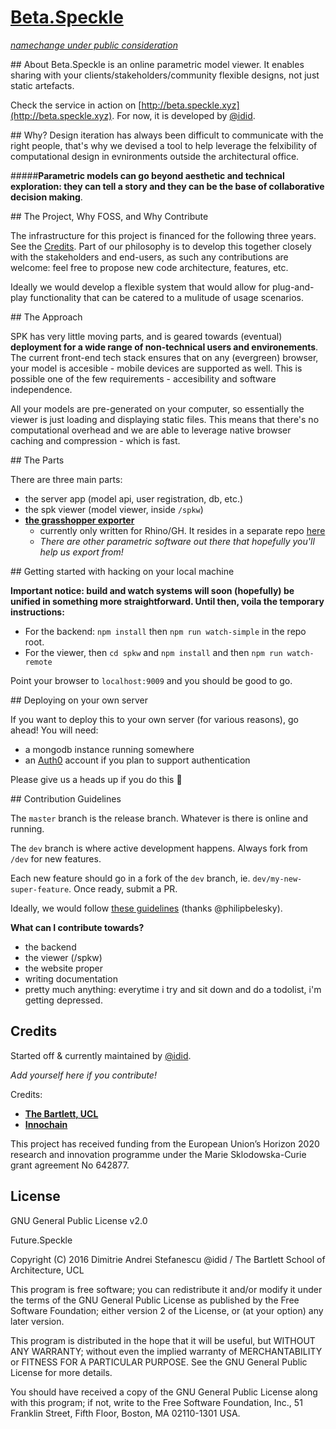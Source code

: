 # [Beta.Speckle](http://beta.speckle.xyz)
*[namechange under public consideration](https://github.com/didimitrie/future.speckle/issues/12)*

## About 
Beta.Speckle is an online parametric model viewer. It enables sharing with your clients/stakeholders/community flexible designs, not just static artefacts. 

Check the service in action on [http://beta.speckle.xyz](http://beta.speckle.xyz). For now, it is developed by [@idid](http://twitter.com/idid).


## Why? 
Design iteration has always been difficult to communicate with the right people, that's why we devised a tool to help leverage the felxibility of computational design in evnironments outside the architectural office. 

#####**Parametric models can go beyond aesthetic and technical exploration: they can tell a story and they can be the base of collaborative decision making**.


## The Project, Why FOSS, and Why Contribute

The infrastructure for this project is financed for the following three years. See the [Credits](https://github.com/didimitrie/future.speckle#credits). Part of our philosophy is to develop this together closely with the stakeholders and end-users, as such any contributions are welcome: feel free to propose new code architecture, features, etc.

Ideally we would develop a flexible system that would allow for plug-and-play functionality that can be catered to a mulitude of usage scenarios. 

## The Approach

SPK has very little moving parts, and is geared towards (eventual) **deployment for a wide range of non-technical users and environements**. The current front-end tech stack ensures that on any (evergreen) browser, your model is accesible - mobile devices are supported as well. This is possible one of the few requirements - accesibility and software independence. 

All your models are pre-generated on your computer, so essentially the viewer is just loading and displaying static files. This means that there's no computational overhead and we are able to leverage native browser caching and compression - which is fast.



## The Parts

There are three main parts: 
- the server app (model api, user registration, db, etc.)
- the spk viewer (model viewer, inside `/spkw`)
- **[the grasshopper exporter](https://github.com/didimitrie/speckle.exporter)**
  - currently only written for Rhino/GH. It resides in a separate repo [here](https://github.com/didimitrie/speckle.exporter)
  - *There are other parametric software out there that hopefully you'll help us export from!*


## Getting started with hacking on your local machine

**Important notice: build and watch systems will soon (hopefully) be unified in something more straightforward. Until then, voila the temporary instructions:**

- For the backend: `npm install` then `npm run watch-simple` in the repo root.
- For the viewer, then `cd spkw` and `npm install` and then `npm run watch-remote`

Point your browser to `localhost:9009` and you should be good to go. 


## Deploying on your own server

If you want to deploy this to your own server (for various reasons), go ahead! You will need: 
- a mongodb instance running somewhere 
- an [Auth0](auth0.com/) account if you plan to support authentication

Please give us a heads up if you do this :bow:



## Contribution Guidelines

The `master` branch is the release branch. Whatever is there is online and running. 

The `dev` branch is where active development happens. Always fork from `/dev` for new features. 

Each new feature should go in a fork of the `dev` branch, ie. `dev/my-new-super-feature`. Once ready, submit a PR.

Ideally, we would follow [these guidelines](https://www.atlassian.com/git/tutorials/comparing-workflows/gitflow-workflow) (thanks @philipbelesky).

**What can I contribute towards?** 
 - the backend
 - the viewer (/spkw)
 - the website proper
 - writing documentation
 - pretty much anything: everytime i try and sit down and do a todolist, i'm getting depressed. 


## Credits

Started off & currently maintained by [@idid](http://twitter.com/idid/). 

*Add yourself here if you contribute!*

Credits: 

- **[The Bartlett, UCL](http://www.bartlett.ucl.ac.uk/)**
- **[Innochain](http://innochain.net/)**

This project has received funding from the European Union’s Horizon 2020 research and innovation programme under the Marie Sklodowska-Curie grant agreement No 642877. 

## License

GNU General Public License v2.0


Future.Speckle

Copyright (C) 2016 Dimitrie Andrei Stefanescu @idid / The Bartlett School of Architecture, UCL

This program is free software; you can redistribute it and/or modify
it under the terms of the GNU General Public License as published by
the Free Software Foundation; either version 2 of the License, or
(at your option) any later version.

This program is distributed in the hope that it will be useful,
but WITHOUT ANY WARRANTY; without even the implied warranty of
MERCHANTABILITY or FITNESS FOR A PARTICULAR PURPOSE.  See the
GNU General Public License for more details.

You should have received a copy of the GNU General Public License along
with this program; if not, write to the Free Software Foundation, Inc.,
51 Franklin Street, Fifth Floor, Boston, MA 02110-1301 USA.
